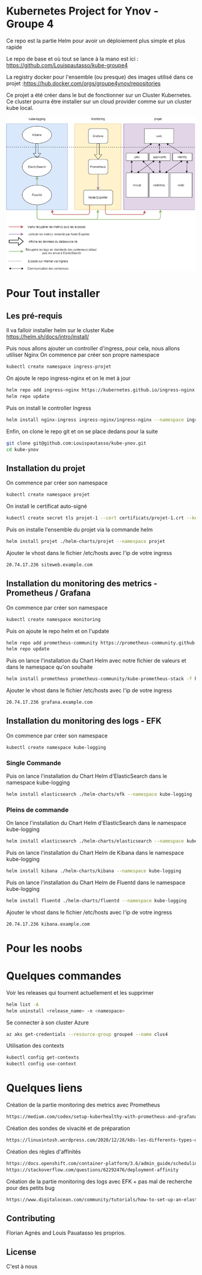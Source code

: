 # Kubernetes Project for Ynov - Groupe 4

Ce repo est la partie Helm pour avoir un déploiement plus simple et plus rapide

Le repo de base et où tout se lance à la mano est ici : https://github.com/Louispautasso/kube-groupe4

La registry docker pour l'ensemble (ou presque) des images utilisé dans ce projet :https://hub.docker.com/orgs/groupe4ynov/repositories

Ce projet a été créer dans le but de fonctionner sur un Cluster Kubernetes. Ce cluster pourra être installer sur un cloud provider comme sur un cluster kube local.

![Diagramme des flux](https://github.com/Louispautasso/kube-ynov/blob/main/other/diagramme.png?raw=true)

# Pour Tout installer

## Les pré-requis

Il va falloir installer helm sur le cluster Kube
https://helm.sh/docs/intro/install/

Puis nous allons ajouter un controller d'ingress, pour cela, nous allons utiliser Nginx
On commence par créer son propre namespace
```bash
kubectl create namespace ingress-projet
```

On ajoute le repo ingress-nginx et on le met à jour 
```bash
helm repo add ingress-nginx https://kubernetes.github.io/ingress-nginx
helm repo update
```

Puis on install le controller Ingress 
```bash
helm install nginx-ingress ingress-nginx/ingress-nginx --namespace ingress-projet
```

Enfin, on clone le repo git et on se place dedans pour la suite
```bash
git clone git@github.com:Louispautasso/kube-ynov.git
cd kube-ynov
```
## Installation du projet

On commence par créer son namespace
```bash
kubectl create namespace projet
```

On install le certificat auto-signé
```bash
kubectl create secret tls projet-1 --cert certificats/projet-1.crt --key certificats/projet-1.key
```

Puis on installe l'ensemble du projet via la commande helm 
```bash
helm install projet ./helm-charts/projet --namespace projet
```

Ajouter le vhost dans le fichier /etc/hosts avec l'ip de votre ingress
```bash
20.74.17.236 siteweb.example.com
```

## Installation du monitoring des metrics - Prometheus / Grafana

On commence par créer son namespace
```bash
kubectl create namespace monitoring
```

Puis on ajoute le repo helm et on l'update
```bash
helm repo add prometheus-community https://prometheus-community.github.io/helm-charts
helm repo update
```

Puis on lance l'installation du Chart Helm avec notre fichier de valeurs et dans le namespace qu'on souhaite
```bash
helm install prometheus prometheus-community/kube-prometheus-stack -f helm-charts/prometheus/values.yml --namespace monitoring
```

Ajouter le vhost dans le fichier /etc/hosts avec l'ip de votre ingress
```bash
20.74.17.236 grafana.example.com
```

## Installation du monitoring des logs - EFK

On commence par créer son namespace
```bash
kubectl create namespace kube-logging
```
### Single Commande

Puis on lance l'installation du Chart Helm  d'ElasticSearch dans le namespace kube-logging
```bash
helm install elasticsearch ./helm-charts/efk --namespace kube-logging
```

### Pleins de commande

On lance l'installation du Chart Helm  d'ElasticSearch dans le namespace kube-logging
```bash
helm install elasticsearch ./helm-charts/elasticsearch --namespace kube-logging
```

Puis on lance l'installation du Chart Helm  de Kibana dans le namespace kube-logging
```bash
helm install kibana ./helm-charts/kibana --namespace kube-logging
```

Puis on lance l'installation du Chart Helm de Fluentd dans le namespace kube-logging
```bash
helm install fluentd ./helm-charts/fluentd --namespace kube-logging
```

Ajouter le vhost dans le fichier /etc/hosts avec l'ip de votre ingress
```bash
20.74.17.236 kibana.example.com
```

# Pour les noobs
# Quelques commandes
Voir les releases qui tournent actuellement et les supprimer
```bash
helm list -A
helm uninstall <release_name> -n <namespace>
```

Se connecter à son cluster Azure
```bash
az aks get-credentials --resource-group groupe4 --name clus4
```

Utilisation des contexts
```bash
kubectl config get-contexts
kubectl config use-context
```
# Quelques liens
Création de la partie monitoring des metrics avec Prometheus
```bash
https://medium.com/codex/setup-kuberhealthy-with-prometheus-and-grafana-on-minikube-b2f6da21dc2e
```
Création des sondes de vivacité et de préparation
```bash
https://linuxintosh.wordpress.com/2020/12/28/k8s-les-differents-types-de-sondes/
```
Création des règles d'affinités
```bash
https://docs.openshift.com/container-platform/3.6/admin_guide/scheduling/pod_affinity.html
https://stackoverflow.com/questions/62292476/deployment-affinity
```
Création de la partie monitoring des logs avec EFK + pas mal de recherche pour des petits bug
```bash
https://www.digitalocean.com/community/tutorials/how-to-set-up-an-elasticsearch-fluentd-and-kibana-efk-logging-stack-on-kubernetes#step-2-%E2%80%94-creating-the-elasticsearch-statefulset
```

## Contributing

Florian Agnès and Louis Pauatasso les proprios.

## License
C'est à nous